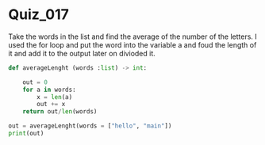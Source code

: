 
# Quiz_017

Take the words in the list and find the average of the number of the letters.
I used the for loop and put the word into the variable a and foud the length of it and add it to the output later on divioded it.

```.py
def averageLenght (words :list) -> int:

    out = 0
    for a in words:
        x = len(a)
        out += x
    return out/len(words)

out = averageLenght(words = ["hello", "main"])
print(out)
```
